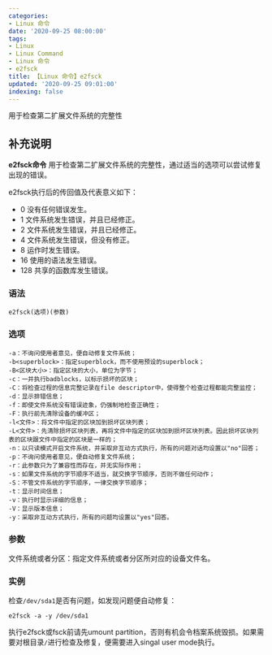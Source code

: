```yaml
---
categories:
- Linux 命令
date: '2020-09-25 08:00:00'
tags:
- Linux
- Linux Command
- Linux 命令
- e2fsck
title: 【Linux 命令】e2fsck
updated: '2020-09-25 09:01:00'
indexing: false
---
```


用于检查第二扩展文件系统的完整性

## 补充说明

**e2fsck命令** 用于检查第二扩展文件系统的完整性，通过适当的选项可以尝试修复出现的错误。

e2fsck执行后的传回值及代表意义如下：

*   0 没有任何错误发生。
*   1 文件系统发生错误，并且已经修正。
*   2 文件系统发生错误，并且已经修正。
*   4 文件系统发生错误，但没有修正。
*   8 运作时发生错误。
*   16 使用的语法发生错误。
*   128 共享的函数库发生错误。

### 语法

```shell
e2fsck(选项)(参数)
```

### 选项

```shell
-a：不询问使用者意见，便自动修复文件系统；
-b<superblock>：指定superblock，而不使用预设的superblock；
-B<区块大小>：指定区块的大小，单位为字节；
-c：一并执行badblocks，以标示损坏的区块；
-C：将检查过程的信息完整记录在file descriptor中，使得整个检查过程都能完整监控；
-d：显示排错信息；
-f：即使文件系统没有错误迹象，仍强制地检查正确性；
-F：执行前先清除设备的缓冲区；
-l<文件>：将文件中指定的区块加到损坏区块列表；
-L<文件>：先清除损坏区块列表，再将文件中指定的区块加到损坏区块列表。因此损坏区块列表的区块跟文件中指定的区块是一样的；
-n：以只读模式开启文件系统，并采取非互动方式执行，所有的问题对话均设置以"no"回答；
-p：不询问使用者意见，便自动修复文件系统；
-r：此参数只为了兼容性而存在，并无实际作用；
-s：如果文件系统的字节顺序不适当，就交换字节顺序，否则不做任何动作；
-S：不管文件系统的字节顺序，一律交换字节顺序；
-t：显示时间信息；
-v：执行时显示详细的信息；
-V：显示版本信息；
-y：采取非互动方式执行，所有的问题均设置以"yes"回答。
```

### 参数

文件系统或者分区：指定文件系统或者分区所对应的设备文件名。

### 实例

检查`/dev/sda1`是否有问题，如发现问题便自动修复：

```shell
e2fsck -a -y /dev/sda1
```

执行e2fsck或fsck前请先umount partition，否则有机会令档案系统毁损。如果需要对根目录`/`进行检查及修复，便需要进入singal user mode执行。


<!-- Linux命令行搜索引擎：https://jaywcjlove.github.io/linux-command/ -->